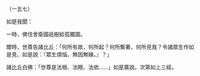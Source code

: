 （一五七）

如是我聞：

一時，佛住舍衛國祇樹給孤獨園。

爾時，世尊告諸比丘：「何所有故，何所起？何所繫著，何所見我？令諸眾生作如是見、如是說：『眾生煩惱，無因無緣。』？」

諸比丘白佛：「世尊是法根、法眼、法依……」如是廣說，次第如上三經。



